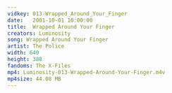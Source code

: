 ```yaml
---
vidkey: 013-Wrapped_Around_Your_Finger
date:   2001-10-01 10:00:00
title:  Wrapped Around Your Finger
creators: Luminosity
song: Wrapped Around Your Finger
artist: The Police
width: 640
height: 388
fandoms: The X-Files
mp4: Luminosity-013-Wrapped-Around-Your-Finger.m4v
mp4size: 44.08 MB
---
```


  <div>
  
  </div>
  
